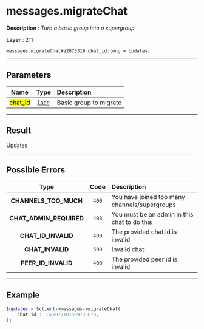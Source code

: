 # messages.migrateChat

**Description** : *Turn a basic group into a supergroup*

**Layer** : 211

```tl
messages.migrateChat#a2875319 chat_id:long = Updates;
```

---

## Parameters

| Name | Type | Description |
| :---: | :---: | :--- |
| <mark>chat_id</mark> | [`long`](type/long) | Basic group to migrate |

---

## Result

[Updates](type/Updates)

---

## Possible Errors

| Type | Code | Description |
| :---: | :---: | :--- |
| **CHANNELS_TOO_MUCH** | `400` | You have joined too many channels/supergroups |
| **CHAT_ADMIN_REQUIRED** | `403` | You must be an admin in this chat to do this |
| **CHAT_ID_INVALID** | `400` | The provided chat id is invalid |
| **CHAT_INVALID** | `500` | Invalid chat |
| **PEER_ID_INVALID** | `400` | The provided peer id is invalid |

---

## Example

```php
$updates = $client->messages->migrateChat(
	chat_id : 1322077101599735670,
);
```